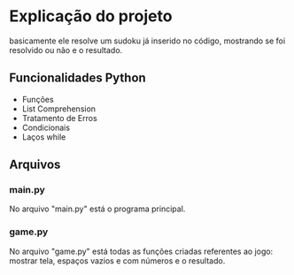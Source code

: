 # Explicação do projeto
basicamente ele resolve um sudoku já inserido no código, mostrando se foi resolvido ou não e o resultado.
## Funcionalidades Python
- Funções
- List Comprehension
- Tratamento de Erros
- Condicionais
- Laços while
## Arquivos
### main.py
No arquivo "main.py" está o programa principal.
### game.py
No arquivo "game.py" está todas as funções criadas referentes ao jogo: mostrar tela, espaços vazios e com números e o resultado.
